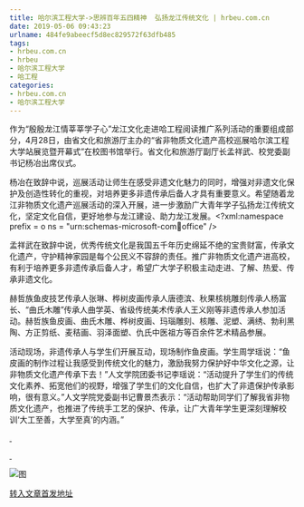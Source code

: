 ```yaml
---
title: 哈尔滨工程大学->思辨百年五四精神  弘扬龙江传统文化 | hrbeu.com.cn
date: 2019-05-06 09:43:23
urlname: 484fe9abeecf5d8ec829572f63dfb485
tags: 
- hrbeu.com.cn
- hrbeu
- 哈尔滨工程大学
- 哈工程
categories:
- hrbeu.com.cn
- 哈尔滨工程大学
---
```


作为“殷殷龙江情莘莘学子心”龙江文化走进哈工程阅读推广系列活动的重要组成部分，4月28日，由省文化和旅游厅主办的“省非物质文化遗产高校巡展哈尔滨工程大学站展览暨开幕式”在校图书馆举行。省文化和旅游厅副厅长孟祥武、校党委副书记杨冶出席仪式。

杨冶在致辞中说，巡展活动让师生在感受非遗文化魅力的同时，增强对非遗文化保护及创造性转化的重视，对培养更多非遗传承后备人才具有重要意义。希望随着龙江非物质文化遗产巡展活动的深入开展，进一步激励广大青年学子弘扬龙江传统文化，坚定文化自信，更好地参与龙江建设、助力龙江发展。<?xml:namespace prefix = o ns = "urn:schemas-microsoft-com:office:office" />

孟祥武在致辞中说，优秀传统文化是我国五千年历史绵延不绝的宝贵财富，传承文化遗产，守护精神家园是每个公民义不容辞的责任。推广非物质文化遗产进高校，有利于培养更多非遗传承后备人才，希望广大学子积极主动走进、了解、热爱、传承非遗文化。

赫哲族鱼皮技艺传承人张琳、桦树皮画传承人唐德滨、秋果核桃雕刻传承人杨富长、“曲氏木雕”传承人曲学英、省级传统美术传承人王义刚等非遗传承人参加活动。赫哲族鱼皮画、曲氏木雕、桦树皮画、玛瑙雕刻、核雕、泥塑、满绣、勃利黑陶、方正剪纸、麦秸画、羽泽面塑、仇氏中医祖方等百余件艺术精品参展。

活动现场，非遗传承人与学生们开展互动，现场制作鱼皮画。学生周学瑶说：“鱼皮画的制作过程让我感受到传统文化的魅力，激励我努力保护好中华文化之源，让非物质文化遗产传承下去！”人文学院团委书记李瑶说：“活动提升了学生们的传统文化素养、拓宽他们的视野，增强了学生们的文化自信，也扩大了非遗保护传承影响，很有意义。”人文学院党委副书记曹景杰表示：“活动帮助同学们了解我省非物质文化遗产，也推进了传统手工艺的保护、传承，让广大青年学生更深刻理解校训‘大工至善，大学至真’的内涵。”

[ ](/news/UploadFiles_4906/201904/2019042910052774.jpg)

[ ](/news/UploadFiles_4906/201904/2019042910052774.jpg)

[](/news/UploadFiles_4906/201904/2019042910054235.jpg)

[](/news/UploadFiles_4906/201904/2019042910054235.jpg)

![图](http://gongxue.cn/news/UploadFiles_4906/201904/2019042910054235.jpg)

[转入文章首发地址](http://gongxue.cn/news/2019/201904/news_195244.html)